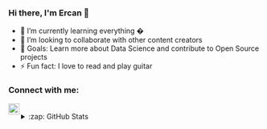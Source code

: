 ### Hi there, I'm Ercan 👋



- 🌱 I’m currently learning everything �
- 👯 I’m looking to collaborate with other content creators
- 🥅 Goals: Learn more about Data Science and contribute to Open Source projects
- ⚡ Fun fact: I love to read and play guitar 

### Connect with me:


[<img align="left" alt="ercantuncay | LinkedIn" width="22px" src="https://cdn.jsdelivr.net/npm/simple-icons@v3/icons/linkedin.svg" />][linkedin]


<br />

<details>
  <summary>:zap: GitHub Stats</summary>

  <img align="left" alt="ercantncy's GitHub Stats" src="https://github-readme-stats.codestackr.vercel.app/api?username=ercantncy&show_icons=true&hide_border=true" />

</details>


[linkedin]: https://linkedin.com/in/ercantuncay
